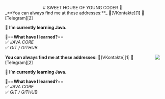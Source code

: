 <center># SWEET HOUSE OF YOUNG CODER 👋</center>
_**You can always find me at these addresses:**_   
💼[VKontakte][1]   
📱[Telegram][2]

[1]: https://vk.com/id49385182        "My VK Page"
[2]: https://t.me/Fr0z3Nn             "My Telegram Page"
   
🌱 **I’m currently learning Java.**

🤔==**What have I learned?**==   
✅ *JAVA CORE*   
✅ *GIT / GITHUB*

 <p><img src="https://d2p4y1juxwnww4.cloudfront.net/f7b/3e029/e1fe/48f0/b89b/90ee751e42c0/thumb/320518.jpg"  align="right">
   <b>You can always find me at these addresses:</b>   
💼[VKontakte][1]   
📱[Telegram][2]

[1]: https://vk.com/id49385182        "My VK Page"
[2]: https://t.me/Fr0z3Nn             "My Telegram Page"
   
🌱 **I’m currently learning Java.**

🤔==**What have I learned?**==   
✅ *JAVA CORE*   
✅ *GIT / GITHUB*
  </p> 

